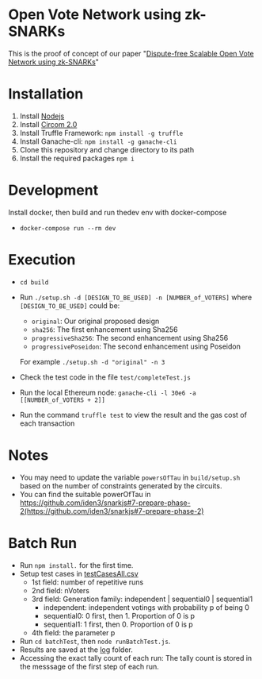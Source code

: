 # Open Vote Network using zk-SNARKs
This is the proof of concept of our paper "[Dispute-free Scalable Open Vote Network using zk-SNARKs](https://eprint.iacr.org/2022/310)"

# Installation 
 1. Install [Nodejs](https://nodejs.org/)
 2. Install [Circom 2.0](https://docs.circom.io/getting-started/installation/)
 3. Install Truffle Framework:  `npm install -g truffle`
 4. Install Ganache-cli: `npm install -g ganache-cli`
 5. Clone this repository and change directory to its path
 6. Install the required packages `npm i`

# Development
Install docker, then build and run thedev  env with docker-compose
- `docker-compose run --rm dev`

# Execution
 - `cd build`
 - Run `./setup.sh -d [DESIGN_TO_BE_USED] -n [NUMBER_of_VOTERS]`
    where `[DESIGN_TO_BE_USED]` could be:
 
	 - `original`: Our original proposed design
	 - `sha256`: The first enhancement using Sha256
	 - `progressiveSha256`: The second enhancement using Sha256
	 - `progressivePoseidon`: The second enhancement using Poseidon

     For example `./setup.sh -d "original" -n 3`

 - Check the test code in the file `test/completeTest.js`
 - Run the local Ethereum node: `ganache-cli -l 30e6 -a [[NUMBER_of_VOTERS + 2]]` 
 - Run the command `truffle test` to view the result and the gas cost of each transaction

 # Notes
 - You may need to update the variable `powersOfTau` in `build/setup.sh` based on the number of constraints generated by the circuits.
 - You can find the suitable powerOfTau in https://github.com/iden3/snarkjs#7-prepare-phase-2(https://github.com/iden3/snarkjs#7-prepare-phase-2)

# Batch Run
- Run `npm install.` for the first time.
- Setup test cases in [testCasesAll.csv](./batchTest/testCasesAll.csv)
  - 1st field: number of repetitive runs
  - 2nd field: nVoters
  - 3rd field: Generation family: independent | sequential0 | sequential1
	- independent: independent votings with probability p of being 0
	- sequential0: 0 first, then 1. Proportion of 0 is p
	- sequential1: 1 first, then 0. Proportion of 0 is p
  - 4th field: the parameter p
- Run `cd batchTest`, then `node runBatchTest.js`.
- Results are saved at the [log](./log) folder.
- Accessing the exact tally count of each run: The tally count is stored in the messsage of the first step of each run.